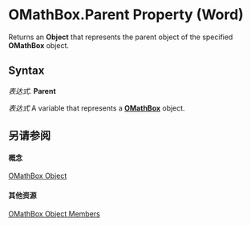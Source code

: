 
# OMathBox.Parent Property (Word)

Returns an  **Object** that represents the parent object of the specified **OMathBox** object.


## Syntax

 _表达式_. **Parent**

 _表达式_ A variable that represents a **[OMathBox](e744ed0f-99de-f13f-766d-5453fb61ed48.md)** object.


## 另请参阅


#### 概念


[OMathBox Object](e744ed0f-99de-f13f-766d-5453fb61ed48.md)
#### 其他资源


[OMathBox Object Members](http://msdn.microsoft.com/library/41d55adb-c2aa-392e-cfab-c296f9af77e1%28Office.15%29.aspx)
